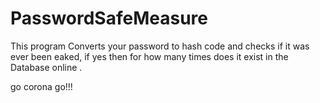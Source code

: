 # PasswordSafeMeasure

This program Converts your password to hash code and checks if it was ever been eaked, if yes then for how many times does it exist in the Database online .




go corona go!!!
